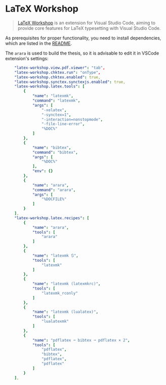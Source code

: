 # LaTeX Workshop

> [LaTeX Workshop][] is an extension for Visual Studio Code,
> aiming to provide core features for LaTeX typesetting with Visual Studio Code.

As prerequisites for proper functionality, you need to install dependencies,
which are listed in the [README](../README.md).

The `arara` is used to build the thesis, so it is advisable to edit it in VSCode extension's settings:

```yaml
    "latex-workshop.view.pdf.viewer": "tab",
    "latex-workshop.chktex.run": "onType",
    "latex-workshop.chktex.enabled": true,
    "latex-workshop.synctex.synctexjs.enabled": true,
    "latex-workshop.latex.tools": [
        {
            "name": "latexmk",
            "command": "latexmk",
            "args": [
                "-xelatex",
                "-synctex=1",
                "-interaction=nonstopmode",
                "-file-line-error",
                "%DOC%"
            ]
        },
        {
            "name": "bibtex",
            "command": "bibtex",
            "args": [
                "%DOC%"
            ],
            "env": {}
        },
        {
            "name": "arara",
            "command": "arara",
            "args": [
                "%DOCFILE%"
            ]
        }
    ],
    "latex-workshop.latex.recipes": [
        {
            "name": "arara",
            "tools": [
                "arara"
            ]
        },
        {
            "name": "latexmk 🔃",
            "tools": [
                "latexmk"
            ]
        },
        {
            "name": "latexmk (latexmkrc)",
            "tools": [
                "latexmk_rconly"
            ]
        },
        {
            "name": "latexmk (lualatex)",
            "tools": [
                "lualatexmk"
            ]
        },
        {
            "name": "pdflatex ➞ bibtex ➞ pdflatex × 2",
            "tools": [
                "pdflatex",
                "bibtex",
                "pdflatex",
                "pdflatex"
            ]
        }
    ],
```

[LaTeX Workshop]: https://github.com/James-Yu/LaTeX-Workshop

